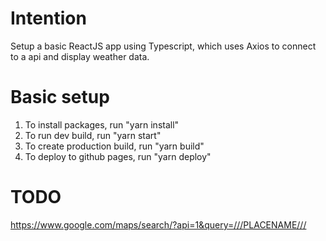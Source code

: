 # Intention
Setup a basic ReactJS app using Typescript, which uses Axios to connect to a api and display weather data.

# Basic setup
1. To install packages, run "yarn install"
2. To run dev build, run "yarn start"
3. To create production build, run "yarn build"
4. To deploy to github pages, run "yarn deploy"

# TODO
https://www.google.com/maps/search/?api=1&query=///PLACENAME///